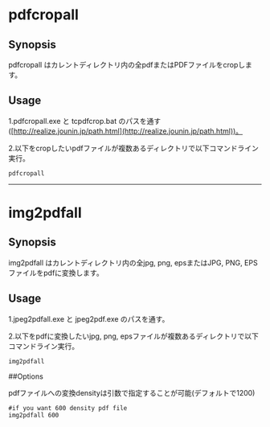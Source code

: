 # pdfcropall

## Synopsis

pdfcropall はカレントディレクトリ内の全pdfまたはPDFファイルをcropします。


## Usage
1.pdfcropall.exe と tcpdfcrop.bat のパスを通す([http://realize.jounin.jp/path.html](http://realize.jounin.jp/path.html))。

2.以下をcropしたいpdfファイルが複数あるディレクトリで以下コマンドライン実行。

    pdfcropall

----------------------------------------

# img2pdfall

## Synopsis

img2pdfall はカレントディレクトリ内の全jpg, png, epsまたはJPG, PNG, EPSファイルをpdfに変換します。


## Usage
1.jpeg2pdfall.exe と jpeg2pdf.exe のパスを通す。

2.以下をpdfに変換したいjpg, png, epsファイルが複数あるディレクトリで以下コマンドライン実行。

    img2pdfall

##Options

pdfファイルへの変換densityは引数で指定することが可能(デフォルトで1200)

	#if you want 600 density pdf file
	img2pdfall 600 